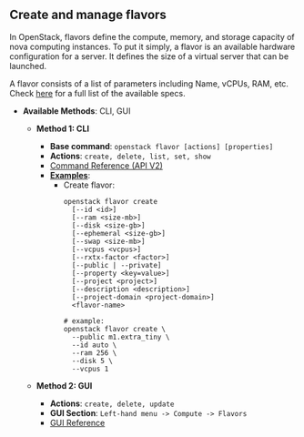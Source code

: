 ## Create and manage flavors

In OpenStack, flavors define the compute, memory, and storage capacity of nova 
computing instances. To put it simply, a flavor is an available hardware 
configuration for a server. It defines the size of a virtual server that can be 
launched.

A flavor consists of a list of parameters including Name, vCPUs, RAM, etc. Check
[here](https://docs.openstack.org/nova/latest/user/flavors.html) for a full 
list of the available specs.

* __Available Methods__: CLI, GUI
  * __Method 1: CLI__
    * __Base command__: `openstack flavor [actions] [properties]`
    * __Actions__: `create, delete, list, set, show`
    * [Command Reference (API V2)](https://docs.openstack.org/python-openstackclient/latest/cli/command-objects/flavor.html)
    * [__Examples__](https://docs.openstack.org/nova/latest/admin/flavors.html):
      * Create flavor: 
          ```
          openstack flavor create
            [--id <id>]
            [--ram <size-mb>]
            [--disk <size-gb>]
            [--ephemeral <size-gb>]
            [--swap <size-mb>]
            [--vcpus <vcpus>]
            [--rxtx-factor <factor>]
            [--public | --private]
            [--property <key=value>]
            [--project <project>]
            [--description <description>]
            [--project-domain <project-domain>]
            <flavor-name>
          
          # example:            
          openstack flavor create \
            --public m1.extra_tiny \
            --id auto \
            --ram 256 \
            --disk 5 \
            --vcpus 1
          ```

  * __Method 2: GUI__
      * __Actions__: `create, delete, update`
      * __GUI Section__: `Left-hand menu -> Compute -> Flavors`
      * [GUI Reference](https://docs.openstack.org/horizon/latest/admin/manage-flavors.html)